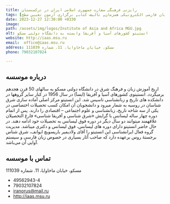 ```yaml
---
title: رایزنی فرهنگی سفارت جمهوری اسلامی ایران در ترکمنستان
tags: [آموزش زبان فارسی حضوری, آموزش زبان فارسی الکترونیکی همزمان, تالیف کتاب, برگزاری آزمون تعیین سطح]
date: 2023-12-27 12:30:00 +0330
image: 
path: /assets/img/logos/Institute of Asia and Africa MGU.jpg
alt: انستیتو کشورهای آسیا و آفریقا وابسته به دانشگاه دولتی مسکو
website: http://iaas.msu.ru
email: 	office@iaas.msu.ru
address: مسکو، خیابان ماخاوایا، 11. شماره 111039
phone: 79032107824

---
```


## درباره موسسه
اریخ آموزش زبان و فرهنگ شرق در دانشگاه دولتی مسکو به سالهای 50 قرن هجدهم برمیگردد. انستیتوی کشورهای آسیا و آفریقا (ایسآ) در سال 1956 در کنار سایر گروهها در دانشکده های تاریخ و زبانشناسی تاسیس شد. این انستیتو مرکز اصلی آماده سازی شرق شناسان در روسیه به شمار میرود و دانشجویان آن امکان کسب تحصیلات اختصاصی در یکی از سه شاخه تاریخ، زبانشناسی و علوم اجتماعی – اقتصادی را دارند. پس از اتمام دوره چهار ساله لیسانس با گرایش «شرق شناسی و آفریقا شناسی» فارغ التحصیلان علاقهمند میتوانند دو سال دیگر در دوره فوق لیسانس به تحصیلات خود ادامه دهند. در حال حاضر انستیتو دارای دوره های لیسانس، فوق لیسانس و دکتری میباشد. مدیریت گروه فعال ایرانشناسی این انستیتو را آقای ولادیمیر باریسویچ ایوانف، شرق شناس برجستۀ روس برعهده دارد که صاحب آثار بسیاری در خصوص زبان فارسی و سیستم آوایی آن می‌باشد.

## تماس با موسسه
 مسکو، خیابان ماخاوایا، 11. شماره 111039
- 49562943-4
- 79032107824
- iranorus@mail.ru
- http://iaas.msu.ru
